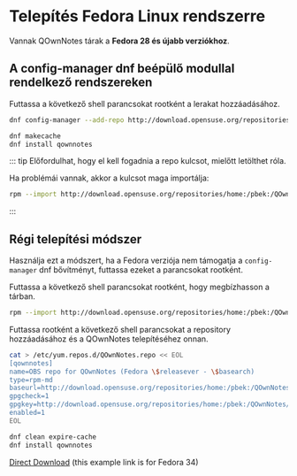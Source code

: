 # Telepítés Fedora Linux rendszerre

Vannak QOwnNotes tárak a **Fedora 28 és újabb verziókhoz**.

## A config-manager dnf beépülő modullal rendelkező rendszereken

Futtassa a következő shell parancsokat rootként a lerakat hozzáadásához.

```bash
dnf config-manager --add-repo http://download.opensuse.org/repositories/home:/pbek:/QOwnNotes/Fedora_\$releasever/

dnf makecache
dnf install qownnotes
```

::: tip Előfordulhat, hogy el kell fogadnia a repo kulcsot, mielőtt letölthet róla.

Ha problémái vannak, akkor a kulcsot maga importálja:

```bash
rpm --import http://download.opensuse.org/repositories/home:/pbek:/QOwnNotes/Fedora_34/repodata/repomd.xml.key
```
:::

## Régi telepítési módszer

Használja ezt a módszert, ha a Fedora verziója nem támogatja a `config-manager` dnf bővítményt, futtassa ezeket a parancsokat rootként.

Futtassa a következő shell parancsokat rootként, hogy megbízhasson a tárban.

```bash
rpm --import http://download.opensuse.org/repositories/home:/pbek:/QOwnNotes/Fedora_34/repodata/repomd.xml.key
```

Futtassa rootként a következő shell parancsokat a repository hozzáadásához és a QOwnNotes telepítéséhez onnan.

```bash
cat > /etc/yum.repos.d/QOwnNotes.repo << EOL
[qownnotes]
name=OBS repo for QOwnNotes (Fedora \$releasever - \$basearch)
type=rpm-md
baseurl=http://download.opensuse.org/repositories/home:/pbek:/QOwnNotes/Fedora_\$releasever/
gpgcheck=1
gpgkey=http://download.opensuse.org/repositories/home:/pbek:/QOwnNotes/Fedora_\$releasever/repodata/repomd.xml.key
enabled=1
EOL

dnf clean expire-cache
dnf install qownnotes
```

[Direct Download](https://build.opensuse.org/package/binaries/home:pbek:QOwnNotes/desktop/Fedora_34) (this example link is for Fedora 34)

